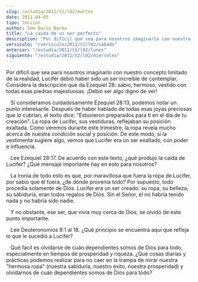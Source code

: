 ```yaml
---
slug: /estudia/2011/t2/l02/martes
date: 2011-04-05
tipo: leccion
author: Sem Dario Barba
title: "La caida de un ser perfecto"
description: "Por difícil que sea para nosotros imaginarlo con nuestro concepto limitado  de la realidad, Lucifer debió haber sido un ser increíble de contemplar.  Considera la descripción que daEzequiel 28 <>: sabio, hermoso, vestido con  todas esas piedras majestuosas. ¡Debió ser alg..."
versiculo: "/versiculo/2011/t2/l02/sabado"
anterior: "/estudia/2011/t2/l02/lunes"
siguiente: "/estudia/2011/t2/l02/miercoles"
---
```


Por difícil que sea para nosotros imaginarlo con nuestro concepto limitado de la realidad, Lucifer debió haber sido un ser increíble de contemplar. Considera la descripción que da Ezequiel 28: sabio, hermoso, vestido con todas esas piedras majestuosas. ¡Debió ser algo digno de ver!

   Si consideramos cuidadosamente Ezequiel 28:13, podemos notar un punto interesante. Después de haber hablado de todas esas joyas preciosas que lo cubrían, el texto dice: "Estuvieron preparados para ti en el día de tu creación". La ropa de Lucifer, sus vestiduras, reflejaban su posición exaltada. Como veremos durante este trimestre, la ropa revela mucho acerca de nuestra condición social y posición. De este modo, si la vestimenta sugiere algo, vemos que Lucifer era un ser exaltado, con poder e influencia.

   Lee Ezequiel 28:17. De acuerdo con este texto, ¿qué produjo la caída de Lucifer? ¿Qué mensaje importante hay en esto para nosotros?

   La ironía de todo esto es que, por maravillosa que fuera la ropa de Lucifer, por sabio que él fuera, ¿de dónde provenía todo? Por supuesto, todo procedía solamente de Dios. Lucifer era un ser creado: su ropa, su belleza, su sabiduría, eran todos regalos de Dios. Sin el Señor, él no habría tenido nada y no habría sido nadie.

   Y no obstante, ese ser, que vivía muy cerca de Dios, se olvidó de este punto importante.

   Lee Deuteronomios 8:1 al 18. ¿Qué principio se encuentra aquí que refleja lo que le sucedió a Lucifer?

   Qué facil es olvidarse de cuán dependientes somos de Dios para todo, especialmente en tiempos de prosperidad y riqueza. ¿Qué cosas diarias y prácticas podemos realizar para no caer en la trampa de mirar nuestra "hermosa ropa" (nuestra sabiduría, nuestro éxito, nuestra prosperidad) y olvidarnos de cuán dependientes somos de Dios para todo?
